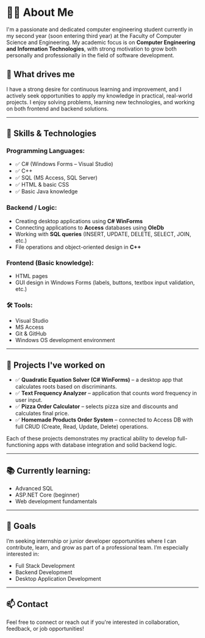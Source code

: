 # 👩‍💻 About Me

I'm a passionate and dedicated computer engineering student currently in my second year (soon entering third year) at the Faculty of Computer Science and Engineering. My academic focus is on **Computer Engineering and Information Technologies**, with strong motivation to grow both personally and professionally in the field of software development.

## 🎯 What drives me
I have a strong desire for continuous learning and improvement, and I actively seek opportunities to apply my knowledge in practical, real-world projects. I enjoy solving problems, learning new technologies, and working on both frontend and backend solutions.

---

## 🧠 Skills & Technologies

### Programming Languages:
- ✅ C# (Windows Forms – Visual Studio)
- ✅ C++
- ✅ SQL (MS Access, SQL Server)
- ✅ HTML & basic CSS
- ✅ Basic Java knowledge

###  Backend / Logic:
- Creating desktop applications using **C# WinForms**
- Connecting applications to **Access** databases using **OleDb**
- Working with **SQL queries** (INSERT, UPDATE, DELETE, SELECT, JOIN, etc.)
- File operations and object-oriented design in **C++**

### Frontend (Basic knowledge):
- HTML pages
- GUI design in Windows Forms (labels, buttons, textbox input validation, etc.)

### 🛠️ Tools:
- Visual Studio
- MS Access
- Git & GitHub
- Windows OS development environment

---

## 🔧 Projects I've worked on

- ✅ **Quadratic Equation Solver (C# WinForms)** – a desktop app that calculates roots based on discriminants.
- ✅ **Text Frequency Analyzer** – application that counts word frequency in user input.
- ✅ **Pizza Order Calculator** – selects pizza size and discounts and calculates final price.
- ✅ **Homemade Products Order System** – connected to Access DB with full CRUD (Create, Read, Update, Delete) operations.

Each of these projects demonstrates my practical ability to develop full-functioning apps with database integration and solid backend logic.

---

## 📚 Currently learning:
- Advanced SQL
- ASP.NET Core (beginner)
- Web development fundamentals

---

## 🚀 Goals
I’m seeking internship or junior developer opportunities where I can contribute, learn, and grow as part of a professional team. I’m especially interested in:
- Full Stack Development
- Backend Development
- Desktop Application Development

---

## 📫 Contact
Feel free to connect or reach out if you're interested in collaboration, feedback, or job opportunities!

